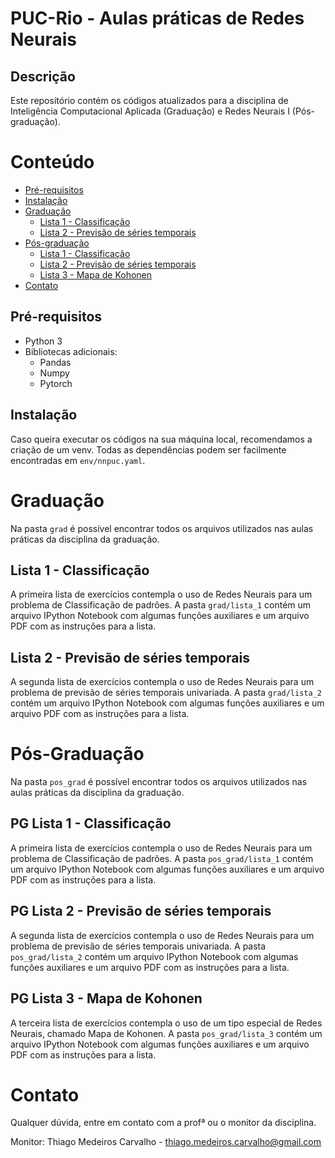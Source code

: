 # PUC-Rio - Aulas práticas de Redes Neurais


## Descrição 

Este repositório contém os códigos atualizados para a disciplina de Inteligência Computacional Aplicada (Graduação) e Redes Neurais I (Pós-graduação).

# Conteúdo
- [Pré-requisitos](#pré-requisitos)
- [Instalação](#instalação)
- [Graduação](#graduação)
    * [Lista 1 - Classificação](#lista-1-classificação)
    * [Lista 2 - Previsão de séries temporais](#lista-2-previsão-de-séries-temporais)
- [Pós-graduação](#pós-graduação)
    * [Lista 1 - Classificação](#pg-lista-1-classificação)
    * [Lista 2 - Previsão de séries temporais](#pg-lista-2-previsão-de-séries-temporais)
    * [Lista 3 - Mapa de Kohonen](#pg-lista-3-mapa-de-kohonen)
- [Contato](#contato)


## Pré-requisitos 
- Python 3
- Bibliotecas adicionais:
    * Pandas
    * Numpy 
    * Pytorch

## Instalação

Caso queira executar os códigos na sua máquina local, recomendamos a criação de um venv. Todas as dependências podem ser facilmente encontradas em `env/nnpuc.yaml`.

# Graduação

Na pasta `grad` é possível encontrar todos os arquivos utilizados nas aulas práticas da disciplina da graduação. 

## Lista 1 - Classificação

A primeira lista de exercícios contempla o uso de Redes Neurais para um problema de Classificação de padrões. A pasta `grad/lista_1` contém um arquivo IPython Notebook com algumas funções auxiliares e um arquivo PDF com as instruções para a lista.

## Lista 2 - Previsão de séries temporais

A segunda lista de exercícios contempla o uso de Redes Neurais para um problema de previsão de séries temporais univariada. A pasta `grad/lista_2` contém um arquivo IPython Notebook com algumas funções auxiliares e um arquivo PDF com as instruções para a lista.

# Pós-Graduação

Na pasta `pos_grad` é possível encontrar todos os arquivos utilizados nas aulas práticas da disciplina da graduação. 

## PG Lista 1 - Classificação

A primeira lista de exercícios contempla o uso de Redes Neurais para um problema de Classificação de padrões. A pasta `pos_grad/lista_1` contém um arquivo IPython Notebook com algumas funções auxiliares e um arquivo PDF com as instruções para a lista.

## PG Lista 2 - Previsão de séries temporais

A segunda lista de exercícios contempla o uso de Redes Neurais para um problema de previsão de séries temporais univariada. A pasta `pos_grad/lista_2` contém um arquivo IPython Notebook com algumas funções auxiliares e um arquivo PDF com as instruções para a lista.

## PG Lista 3 - Mapa de Kohonen

A terceira lista de exercícios contempla o uso de um tipo especial de Redes Neurais, chamado Mapa de Kohonen. A pasta `pos_grad/lista_3` contém um arquivo IPython Notebook com algumas funções auxiliares e um arquivo PDF com as instruções para a lista.

# Contato 

Qualquer dúvida, entre em contato com a profª ou o monitor da disciplina.

Monitor: Thiago Medeiros Carvalho - thiago.medeiros.carvalho@gmail.com